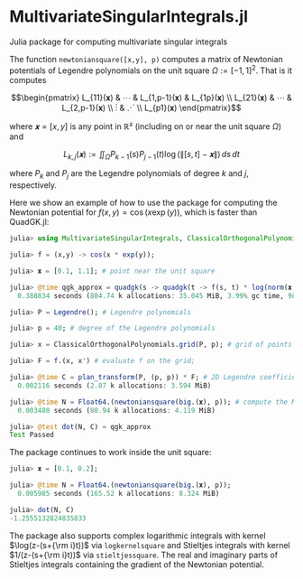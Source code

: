 # MultivariateSingularIntegrals.jl
 Julia package for computing multivariate singular integrals


The function `newtoniansquare([x,y], p)` computes a matrix of  Newtonian potentials of Legendre polynomials on the unit square $Ω := [-1,1]^2$. That is it computes
```math
\begin{pmatrix}
L_{11}(𝐱) & ⋯ & L_{1,p-1}(𝐱) & L_{1p}(𝐱) \\
L_{21}(𝐱) & ⋯ & L_{2,p-1}(𝐱) \\
⋮ & ⋰ \\
L_{p1}(𝐱)
\end{pmatrix}
```
where $𝐱 = [x,y]$ is any point in $ℝ²$ (including on or near the unit square $Ω$) and 
```math
L_{k,j}(𝐱) := ∬_Ω P_{k-1}(s) P_{j-1}(t) \log(\| [s,t] - 𝐱 \|) \, ds \, dt
```
where $P_k$ and $P_j$ are the Legendre polynomials of degree $k$ and $j$, respectively.


Here we show an example of how to use the package for computing the Newtonian potential for $f(x,y) = \cos(x \exp(y))$,
which is faster than QuadGK.jl:
```julia
julia> using MultivariateSingularIntegrals, ClassicalOrthogonalPolynomials, LinearAlgebra, QuadGK

julia> f = (x,y) -> cos(x * exp(y));

julia> 𝐱 = [0.1, 1.1]; # point near the unit square

julia> @time qgk_approx = quadgk(s -> quadgk(t -> f(s, t) * log(norm(𝐱 - [s,t])), -1, 1)[1], -1, 1)[1]; # compute the integral using quadgk
  0.388834 seconds (804.74 k allocations: 35.045 MiB, 3.99% gc time, 98.86% compilation time)

julia> P = Legendre(); # Legendre polynomials

julia> p = 40; # degree of the Legendre polynomials

julia> x = ClassicalOrthogonalPolynomials.grid(P, p); # grid of points

julia> F = f.(x, x') # evaluate f on the grid;

julia> @time C = plan_transform(P, (p, p)) * F; # 2D Legendre coefficients
  0.002116 seconds (2.87 k allocations: 3.594 MiB)

julia> @time N = Float64.(newtoniansquare(big.(𝐱), p)); # compute the Newtonian potential of Legendre polynomials, using BigFloat to avoid numerical issues
  0.003480 seconds (80.94 k allocations: 4.119 MiB)

julia> @test dot(N, C) ≈ qgk_approx
Test Passed
```
The package continues to work inside the unit square:
```julia
julia> 𝐱 = [0.1, 0.2];

julia> @time N = Float64.(newtoniansquare(big.(𝐱), p));
  0.005985 seconds (165.52 k allocations: 8.324 MiB)

julia> dot(N, C)
-1.2555132824835833
```

The package also supports complex logarithmic integrals with kernel $\log(z-(s+{\rm i}t))$ via `logkernelsquare`
and Stieltjes integrals with kernel $1/(z-(s+{\rm i}t))$ via `stieltjessquare`. The real and imaginary parts of Stieltjes integrals containing the gradient of the Newtonian potential.
